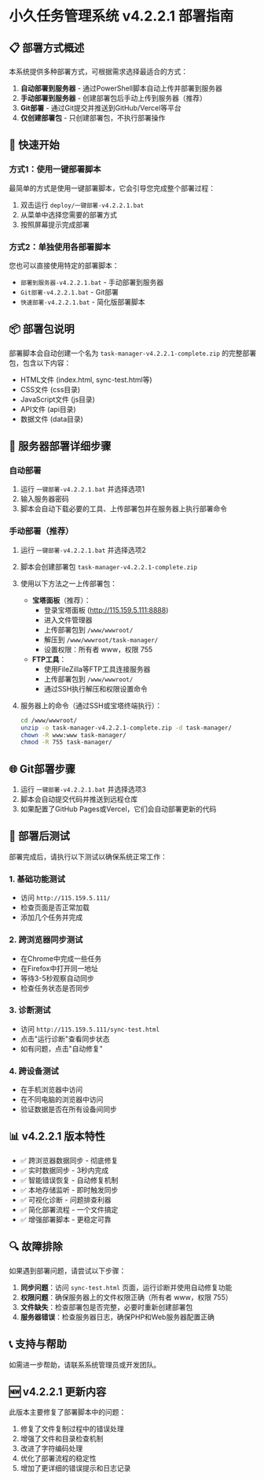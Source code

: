 # 小久任务管理系统 v4.2.2.1 部署指南

## 📋 部署方式概述

本系统提供多种部署方式，可根据需求选择最适合的方式：

1. **自动部署到服务器** - 通过PowerShell脚本自动上传并部署到服务器
2. **手动部署到服务器** - 创建部署包后手动上传到服务器（推荐）
3. **Git部署** - 通过Git提交并推送到GitHub/Vercel等平台
4. **仅创建部署包** - 只创建部署包，不执行部署操作

## 🚀 快速开始

### 方式1：使用一键部署脚本

最简单的方式是使用一键部署脚本，它会引导您完成整个部署过程：

1. 双击运行 `deploy/一键部署-v4.2.2.1.bat`
2. 从菜单中选择您需要的部署方式
3. 按照屏幕提示完成部署

### 方式2：单独使用各部署脚本

您也可以直接使用特定的部署脚本：

- `部署到服务器-v4.2.2.1.bat` - 手动部署到服务器
- `Git部署-v4.2.2.1.bat` - Git部署
- `快速部署-v4.2.2.1.bat` - 简化版部署脚本

## 📦 部署包说明

部署脚本会自动创建一个名为 `task-manager-v4.2.2.1-complete.zip` 的完整部署包，包含以下内容：

- HTML文件 (index.html, sync-test.html等)
- CSS文件 (css目录)
- JavaScript文件 (js目录)
- API文件 (api目录)
- 数据文件 (data目录)

## 🔧 服务器部署详细步骤

### 自动部署

1. 运行 `一键部署-v4.2.2.1.bat` 并选择选项1
2. 输入服务器密码
3. 脚本会自动下载必要的工具、上传部署包并在服务器上执行部署命令

### 手动部署（推荐）

1. 运行 `一键部署-v4.2.2.1.bat` 并选择选项2
2. 脚本会创建部署包 `task-manager-v4.2.2.1-complete.zip`
3. 使用以下方法之一上传部署包：
   - **宝塔面板**（推荐）：
     - 登录宝塔面板 (http://115.159.5.111:8888)
     - 进入文件管理器
     - 上传部署包到 `/www/wwwroot/`
     - 解压到 `/www/wwwroot/task-manager/`
     - 设置权限：所有者 www，权限 755
   - **FTP工具**：
     - 使用FileZilla等FTP工具连接服务器
     - 上传部署包到 `/www/wwwroot/`
     - 通过SSH执行解压和权限设置命令

4. 服务器上的命令（通过SSH或宝塔终端执行）：
   ```bash
   cd /www/wwwroot/
   unzip -o task-manager-v4.2.2.1-complete.zip -d task-manager/
   chown -R www:www task-manager/
   chmod -R 755 task-manager/
   ```

## 🌐 Git部署步骤

1. 运行 `一键部署-v4.2.2.1.bat` 并选择选项3
2. 脚本会自动提交代码并推送到远程仓库
3. 如果配置了GitHub Pages或Vercel，它们会自动部署更新的代码

## 🧪 部署后测试

部署完成后，请执行以下测试以确保系统正常工作：

### 1. 基础功能测试
- 访问 `http://115.159.5.111/`
- 检查页面是否正常加载
- 添加几个任务并完成

### 2. 跨浏览器同步测试
- 在Chrome中完成一些任务
- 在Firefox中打开同一地址
- 等待3-5秒观察自动同步
- 检查任务状态是否同步

### 3. 诊断测试
- 访问 `http://115.159.5.111/sync-test.html`
- 点击"运行诊断"查看同步状态
- 如有问题，点击"自动修复"

### 4. 跨设备测试
- 在手机浏览器中访问
- 在不同电脑的浏览器中访问
- 验证数据是否在所有设备间同步

## 📊 v4.2.2.1 版本特性

- ✅ 跨浏览器数据同步 - 彻底修复
- ✅ 实时数据同步 - 3秒内完成
- ✅ 智能错误恢复 - 自动修复机制
- ✅ 本地存储监听 - 即时触发同步
- ✅ 可视化诊断 - 问题排查利器
- ✅ 简化部署流程 - 一个文件搞定
- ✅ 增强部署脚本 - 更稳定可靠

## 🔍 故障排除

如果遇到部署问题，请尝试以下步骤：

1. **同步问题**：访问 `sync-test.html` 页面，运行诊断并使用自动修复功能
2. **权限问题**：确保服务器上的文件权限正确（所有者 www，权限 755）
3. **文件缺失**：检查部署包是否完整，必要时重新创建部署包
4. **服务器错误**：检查服务器日志，确保PHP和Web服务器配置正确

## 📞 支持与帮助

如需进一步帮助，请联系系统管理员或开发团队。

## 🆕 v4.2.2.1 更新内容

此版本主要修复了部署脚本中的问题：

1. 修复了文件复制过程中的错误处理
2. 增强了文件和目录检查机制
3. 改进了字符编码处理
4. 优化了部署流程的稳定性
5. 增加了更详细的错误提示和日志记录
